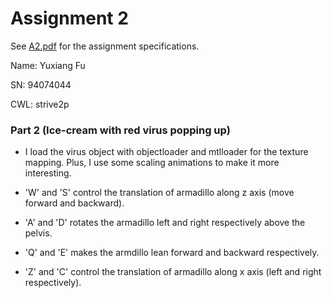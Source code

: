 # Assignment 2

See [A2.pdf](A2.pdf) for the assignment specifications.

Name: Yuxiang Fu

SN: 94074044

CWL: strive2p

### Part 2 (Ice-cream with red virus popping up)

- I load the virus object with objectloader and mtlloader for the texture mapping. Plus, I use some scaling animations to make it more interesting.

- 'W' and 'S' control the translation of armadillo along z axis (move forward and backward).

- 'A' and 'D' rotates the armadillo left and right respectively above the pelvis.

- 'Q' and 'E' makes the armdillo lean forward and backward respectively.

- 'Z' and 'C' control the translation of armadillo along x axis (left and right respectively).